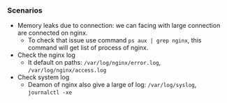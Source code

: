 ### Scenarios

- Memory leaks due to connection: we can facing with large connection are connected on nginx.
  - To check that issue use command ```ps aux | grep nginx```, this command will get list of process of nginx.
- Check the nginx log
  - It default on paths: `/var/log/nginx/error.log`, `/var/log/nginx/access.log`
- Check system log
  - Deamon of nginx also give a large of log: `/var/log/syslog`, `journalctl -xe`
